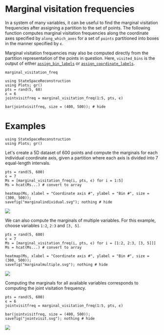 # Marginal visitation frequencies

In a system of many variables, it can be useful to find the marginal visitation frequencies after assigning a partition
to the set of points. The following function computes marginal visitation frequencies along the coordinate axes
specified by `along_which_axes` for a set of `points` partitioned into boxes in the manner specified by `ϵ`.

Marginal visitation frequencies may also be computed directly from the partition representation of the points
in question. Here, `visited_bins` is the output of either [`assign_bin_labels`](@ref) or
[`assign_coordinate_labels`](@ref).


```@docs
marginal_visitation_freq
```

```@setup marginal
using StateSpaceReconstruction
using Plots; gr()
pts = rand(5, 60)
ϵ = 6
jointvisitfreq = marginal_visitation_freq(1:5, pts, ϵ)

bar(jointvisitfreq, size = (400, 500)); # hide
```

# Examples

```@repl marginal
using StateSpaceReconstruction
using Plots; gr()
```

Let's create a 5D dataset of 600 points and compute the marginals for each individual coordinate axis,
given a partition where each axis is divided into 7 equal-length intervals.

```@repl marginal
pts = rand(5, 600)
ϵ = 7
Ms = [marginal_visitation_freq(i, pts, ϵ) for i = 1:5]
Ms = hcat(Ms...) # convert to array

heatmap(Ms, xlabel = "Coordinate axis #", ylabel = "Bin #", size = (300, 500));
savefig("marginalindividual.svg"); nothing # hide
```

![](marginalindividual.svg)

We can also compute the marginals of multiple variables. For this example, choose variables `1:2`, `2:3` and `[3, 5]`.

```@repl marginal
pts = rand(5, 600)
ϵ = 7
Ms = [marginal_visitation_freq(i, pts, ϵ) for i = [1:2, 2:3, [3, 5]]]
Ms = hcat(Ms...) # convert to array

heatmap(Ms, xlabel = "Coordinate axis #", ylabel = "Bin #", size = (300, 500));
savefig("marginalmultiple.svg"); nothing # hide
```

![](marginalmultiple.svg)

Computing the marginals for all available variables corresponds to computing the joint visitation frequency.

```@repl marginal
pts = rand(5, 600)
ϵ = 6
jointvisitfreq = marginal_visitation_freq(1:5, pts, ϵ)

bar(jointvisitfreq, size = (400, 500));
savefig("jointvisit.svg"); nothing # hide
```

![](jointvisit.svg)
